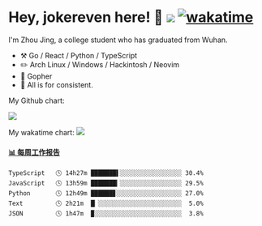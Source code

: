 # Hey, jokereven here! 👋 ![](https://visitor-badge.laobi.icu/badge?page_id=jokereven.readme) [![wakatime](https://wakatime.com/badge/user/eada5769-12fd-41f7-af3d-65254494dce1.svg)](https://wakatime.com/@eada5769-12fd-41f7-af3d-65254494dce1)

I'm Zhou Jing, a college student who has graduated from Wuhan.
-   :hammer_and_pick: Go / React / Python / TypeScript
-   :pencil2: Arch Linux / Windows / Hackintosh / Neovim
-   :seedling: Gopher
-   :thought_balloon: All is for consistent.

My Github chart:

![](https://ghchart.rshah.org/JonnieWayy)

My wakatime chart:
![](https://wakatime.com/share/@jokereven/1679dc82-4bf9-4b63-9203-390d608503de.png)

<!-- waka-box start -->
#### <a href="https://gist.github.com/9f8118785e2d128d746db5f61b0e0a2a" target="_blank">📊 每周工作报告</a>
```text
TypeScript   🕓 14h27m ███████▌░░░░░░░░░░░░░░░░░ 30.4%
JavaScript   🕓 13h59m ███████▎░░░░░░░░░░░░░░░░░ 29.5%
Python       🕓 12h49m ██████▊░░░░░░░░░░░░░░░░░░ 27.0%
Text         🕓 2h21m  █▏░░░░░░░░░░░░░░░░░░░░░░░  5.0%
JSON         🕓 1h47m  ▉░░░░░░░░░░░░░░░░░░░░░░░░  3.8%
```
<!-- Powered by https://github.com/journey-ad/waka-box-go . -->
<!-- waka-box end -->
